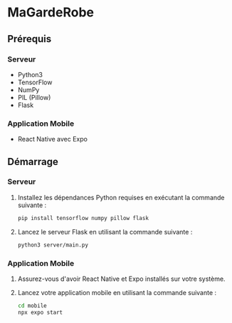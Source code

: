 # MaGardeRobe

## Prérequis

### Serveur
- Python3
- TensorFlow
- NumPy
- PIL (Pillow)
- Flask

### Application Mobile
- React Native avec Expo

## Démarrage

### Serveur
1. Installez les dépendances Python requises en exécutant la commande suivante :
    ```bash
    pip install tensorflow numpy pillow flask
    ```

2. Lancez le serveur Flask en utilisant la commande suivante :
    ```bash
    python3 server/main.py
    ```

### Application Mobile
1. Assurez-vous d'avoir React Native et Expo installés sur votre système.

2. Lancez votre application mobile en utilisant la commande suivante :
    ```bash
    cd mobile
    npx expo start
    ```
